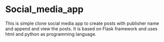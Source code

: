 # Social_media_app

This is simple clone social media app to create posts with publisher name and append and view the posts.
It is based on Flask framework and uses html and python as programming language.
